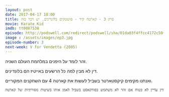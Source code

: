 ```yaml
---
layout: post
date: 2017-04-17 18:00
title: פרק 3 - קארטה קיד - פושטקים בלונדינים. יש דבר כזה
movie: Karate Kid
imdb: tt0087538
episode: http://podswell.com/redirect/podswell/sha/01da83f4ffcc4172c50f73ff187ee2285009ad9a.mp3?name=movietalker
image : /assets/images/ep3.jpg
episode-number: 3
next-week: V for Vendetta (2005)
---
```

זהר לומד על היפנים במלחמת העולם השניה.

דין לא מבין למה כל הרשעים באייטיז הם בלונדינים.

ואנחנו מקימים קיקסטארטר בשביל לעשות את קארטה 4 עם השחקנים המקוריים.

`דין עדיין לא בטוח אם זהר לא משתמש בפודקאסט בשביל לאמן אותו בשיטות מסורתיות של קארטה
`

